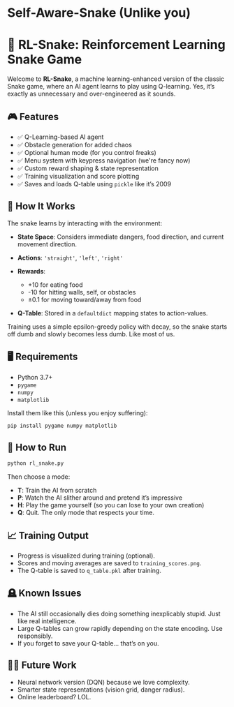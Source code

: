 # Self-Aware-Snake (Unlike you)

# 🐍 RL-Snake: Reinforcement Learning Snake Game

Welcome to **RL-Snake**, a machine learning-enhanced version of the classic Snake game, where an AI agent learns to play using Q-learning. Yes, it’s exactly as unnecessary and over-engineered as it sounds.

## 🎮 Features

* ✅ Q-Learning-based AI agent
* ✅ Obstacle generation for added chaos
* ✅ Optional human mode (for you control freaks)
* ✅ Menu system with keypress navigation (we're fancy now)
* ✅ Custom reward shaping & state representation
* ✅ Training visualization and score plotting
* ✅ Saves and loads Q-table using `pickle` like it’s 2009

## 🧠 How It Works

The snake learns by interacting with the environment:

* **State Space**: Considers immediate dangers, food direction, and current movement direction.
* **Actions**: `'straight'`, `'left'`, `'right'`
* **Rewards**:

  * +10 for eating food
  * -10 for hitting walls, self, or obstacles
  * ±0.1 for moving toward/away from food
* **Q-Table**: Stored in a `defaultdict` mapping states to action-values.

Training uses a simple epsilon-greedy policy with decay, so the snake starts off dumb and slowly becomes less dumb. Like most of us.

## 🖥️ Requirements

* Python 3.7+
* `pygame`
* `numpy`
* `matplotlib`

Install them like this (unless you enjoy suffering):

```bash
pip install pygame numpy matplotlib
```

## 🚀 How to Run

```bash
python rl_snake.py
```

Then choose a mode:

* **T**: Train the AI from scratch
* **P**: Watch the AI slither around and pretend it’s impressive
* **H**: Play the game yourself (so you can lose to your own creation)
* **Q**: Quit. The only mode that respects your time.

## 📈 Training Output

* Progress is visualized during training (optional).
* Scores and moving averages are saved to `training_scores.png`.
* The Q-table is saved to `q_table.pkl` after training.

## 🪦 Known Issues

* The AI still occasionally dies doing something inexplicably stupid. Just like real intelligence.
* Large Q-tables can grow rapidly depending on the state encoding. Use responsibly.
* If you forget to save your Q-table... that’s on you.

## 🤷‍♂️ Future Work

* Neural network version (DQN) because we love complexity.
* Smarter state representations (vision grid, danger radius).
* Online leaderboard? LOL.

